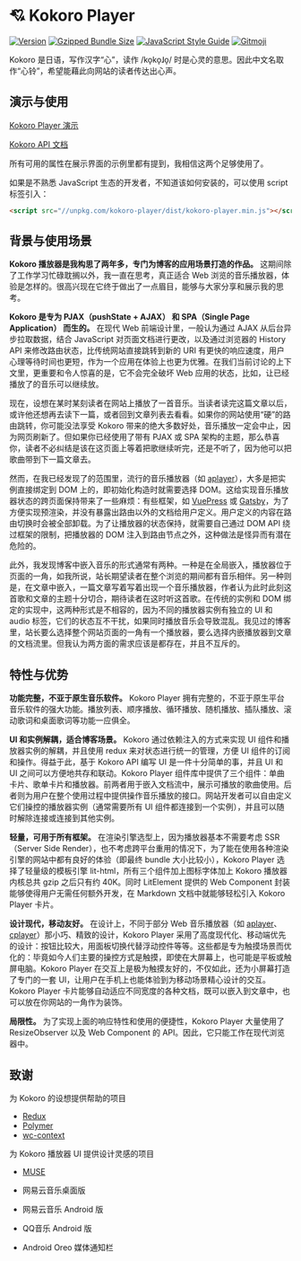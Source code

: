 # 💘 Kokoro Player

[![Version](https://flat.badgen.net/npm/v/kokoro-player)](https://npmjs.com/package/kokoro-player)
[![Gzipped Bundle Size](https://flat.badgen.net/bundlephobia/minzip/kokoro-player)](https://bundlephobia.com/result?p=kokoro-player)
[![JavaScript Style Guide](https://flat.badgen.net/badge/code%20style/standard/green)](https://standardjs.com)
[![Gitmoji](https://flat.badgen.net/badge/gitmoji/%F0%9F%98%9C%20%F0%9F%98%8D/FFDD67)](https://gitmoji.carloscuesta.me)

Kokoro 是日语，写作汉字“心”，读作 /ko̞ko̞ɺo̞/ 时是心灵的意思。因此中文名取作“心铃”，希望能藉此向网站的读者传达出心声。

## 演示与使用

[Kokoro Player 演示](https://kokoro-player.js.org)

[Kokoro API 文档](https://kokoro.js.org)

所有可用的属性在展示界面的示例里都有提到，我相信这两个足够使用了。

如果是不熟悉 JavaScript 生态的开发者，不知道该如何安装的，可以使用 script 标签引入：

```html
<script src="//unpkg.com/kokoro-player/dist/kokoro-player.min.js"></script>
```

## 背景与使用场景

**Kokoro 播放器是我构思了两年多，专门为博客的应用场景打造的作品。** 这期间除了工作学习忙碌耽搁以外，我一直在思考，真正适合 Web 浏览的音乐播放器，体验是怎样的。很高兴现在它终于做出了一点眉目，能够与大家分享和展示我的思考。

**Kokoro 是专为 PJAX（pushState + AJAX） 和 SPA（Single Page Application） 而生的。** 在现代 Web 前端设计里，一般认为通过 AJAX 从后台异步拉取数据，结合 JavaScript 对页面文档进行更改，以及通过浏览器的 History API 来修改路由状态，比传统网站直接跳转到新的 URI 有更快的响应速度，用户心理等待时间也更短，作为一个应用在体验上也更为优雅。在我们当前讨论的上下文里，更重要和令人惊喜的是，它不会完全破坏 Web 应用的状态，比如，让已经播放了的音乐可以继续放。

现在，设想在某时某刻读者在网站上播放了一首音乐。当读者读完这篇文章以后，或许他还想再去读下一篇，或者回到文章列表去看看。如果你的网站使用“硬”的路由跳转，你可能没法享受 Kokoro 带来的绝大多数好处，音乐播放一定会中止，因为网页刷新了。但如果你已经使用了带有 PJAX 或 SPA 架构的主题，那么恭喜你，读者不必纠结是该在这页面上等着把歌继续听完，还是不听了，因为他可以把歌曲带到下一篇文章去。

然而，在我已经发现了的范围里，流行的音乐播放器（如 [aplayer](https://github.com/DIYgod/APlayer)），大多是把实例直接绑定到 DOM 上的，即初始化构造时就需要选择 DOM。这给实现音乐播放器状态的跨页面保持带来了一些麻烦：有些框架，如 [VuePress](https://vuepress.vuejs.org) 或 [Gatsby](https://gatsbyjs.com/)，为了方便实现预渲染，并没有暴露出路由以外的文档给用户定义。用户定义的内容在路由切换时会被全部卸载。为了让播放器的状态保持，就需要自己通过 DOM API 绕过框架的限制，把播放器的 DOM 注入到路由节点之外，这种做法是怪异而有潜在危险的。

此外，我发现博客中嵌入音乐的形式通常有两种。一种是在全局嵌入，播放器位于页面的一角，如我所说，站长期望读者在整个浏览的期间都有音乐相伴。另一种则是，在文章中嵌入，一篇文章写着写着出现一个音乐播放器，作者认为此时此刻这首歌和文章的主题十分切合，期待读者在这时听这首歌。在传统的实例和 DOM 绑定的实现中，这两种形式是不相容的，因为不同的播放器实例有独立的 UI 和 audio 标签，它们的状态互不干扰，如果同时播放音乐会导致混乱。我见过的博客里，站长要么选择整个网站页面的一角有一个播放器，要么选择内嵌播放器到文章的文档流里。但我认为两方面的需求应该是都存在，并且不互斥的。

## 特性与优势

**功能完整，不亚于原生音乐软件。** Kokoro Player 拥有完整的，不亚于原生平台音乐软件的强大功能。播放列表、顺序播放、循环播放、随机播放、插队播放、滚动歌词和桌面歌词等功能一应俱全。

**UI 和实例解耦，适合博客场景。** Kokoro 通过依赖注入的方式来实现 UI 组件和播放器实例的解耦，并且使用 redux 来对状态进行统一的管理，方便 UI 组件的订阅和操作。得益于此，基于 Kokoro API 编写 UI 是一件十分简单的事，并且 UI 和 UI 之间可以方便地共存和联动。Kokoro Player 组件库中提供了三个组件：单曲卡片、歌单卡片和播放器。前两者用于嵌入文档流中，展示可播放的歌曲使用。后者则为用户在整个使用过程中提供操作音乐播放的接口。网站开发者可以自由定义它们操控的播放器实例（通常需要所有 UI 组件都连接到一个实例），并且可以随时解除连接或连接到其他实例。

**轻量，可用于所有框架。** 在渲染引擎选型上，因为播放器基本不需要考虑 SSR （Server Side Render），也不考虑跨平台重用的情况下，为了能在使用各种渲染引擎的网站中都有良好的体验（即最终 bundle 大小比较小），Kokoro Player 选择了轻量级的模板引擎 lit-html，所有三个组件加上图标字体加上 Kokoro 播放器内核总共 gzip 之后只有约 40K。同时 LitElement 提供的 Web Component 封装能够使得用户无需任何额外开发，在 Markdown 文档中就能够轻松引入 Kokoro Player 卡片。

**设计现代，移动友好。** 在设计上，不同于部分 Web 音乐播放器（如 [aplayer](https://github.com/DIYgod/APlayer)、[cplayer](https://github.com/MoePlayer/cPlayer)）那小巧、精致的设计，Kokoro Player 采用了高度现代化、移动端优先的设计：按钮比较大，用面板切换代替浮动控件等等。这些都是专为触摸场景而优化的：毕竟如今人们主要的操控方式是触摸，即使在大屏幕上，也可能是平板或触屏电脑。Kokoro Player 在交互上是极为触摸友好的，不仅如此，还为小屏幕打造了专门的一套 UI，让用户在手机上也能体验到为移动场景精心设计的交互。Kokoro Player 卡片能够自动适应不同宽度的各种文档，既可以嵌入到文章中，也可以放在你网站的一角作为装饰。

**局限性。** 为了实现上面的响应特性和使用的便捷性，Kokoro Player 大量使用了 ResizeObserver 以及 Web Component 的 API。因此，它只能工作在现代浏览器中。

## 致谢

为 Kokoro 的设想提供帮助的项目

+ [Redux](https://redux.js.org/)
+ [Polymer](https://www.polymer-project.org/)
+ [wc-context](https://github.com/blikblum/wc-context)

为 Kokoro 播放器 UI 提供设计灵感的项目

- [MUSE](https://github.com/moefront/muse)

- 网易云音乐桌面版

- 网易云音乐 Android 版

- QQ音乐 Android 版
- Android Oreo 媒体通知栏
